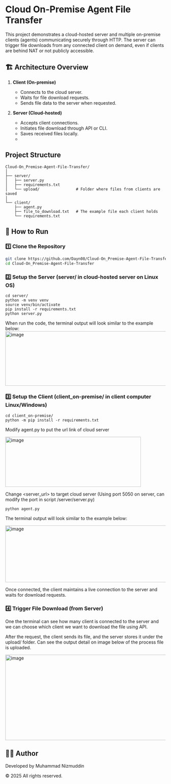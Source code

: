 # Cloud On-Premise Agent File Transfer
This project demonstrates a cloud-hosted server and multiple on-premise clients (agents) communicating securely through HTTP. The server can trigger file downloads from any connected client on demand, even if clients are behind NAT or not publicly accessible.

## 🏗️ Architecture Overview

1. **Client (On-premise)**  
   - Connects to the cloud server.
   - Waits for file download requests.
   - Sends file data to the server when requested.

2. **Server (Cloud-hosted)**  
   - Accepts client connections.
   - Initiates file download through API or CLI.
   - Saves received files locally.
   - 
## Project Structure
```
Cloud-On_Premise-Agent-File-Transfer/
│
├── server/
│   ├── server.py
│   ├── requirements.txt
│   └── upload/                # Folder where files from clients are saved
│
└── client/
    ├── agent.py
    ├── file_to_download.txt   # The example file each client holds
    └── requirements.txt
```

## 🚀 How to Run

### 1️⃣ Clone the Repository
```bash
git clone https://github.com/Dayn08/Cloud-On_Premise-Agent-File-Transfer.git
cd Cloud-On_Premise-Agent-File-Transfer
```
### 2️⃣ Setup the Server (server/ in cloud-hosted server on Linux OS)
```
cd server/
python -m venv venv
source venv/bin/activate
pip install -r requirements.txt
python server.py
```
When run the code, the terminal output will look similar to the example below:
<img width="855" height="171" alt="image" src="https://github.com/user-attachments/assets/2718cdab-ac48-45cd-b836-0748b96f1ac6" />

### 3️⃣ Setup the Client (client_on-premise/ in client computer Linux/Windows)
```
cd client_on-premise/
python -m pip install -r requirements.txt
```
Modify agent.py to put the url link of cloud server

<img width="426" height="157" alt="image" src="https://github.com/user-attachments/assets/bfce6afa-effc-4ede-8132-28080dda5e85" />

Change <server_url> to target cloud server (Using port 5050 on server, can modify the port in script /server/server.py)

```
python agent.py
```
The terminal output will look similar to the example below:

<img width="611" height="178" alt="image" src="https://github.com/user-attachments/assets/c0478603-1bc6-4b84-ac14-006088bb48df" />

Once connected, the client maintains a live connection to the server and waits for download requests.

### 4️⃣ Trigger File Download (from Server)
One the terminal can see how many client is connected to the server and we can choose which client we want to download the file using API.

After the request, the client sends its file, and the server stores it under the upload/ folder. Can see the output detail on image below of the process file is uploaded.

<img width="1411" height="268" alt="image" src="https://github.com/user-attachments/assets/490155e0-acbe-4166-9cc6-28e70d77c94e" />

## 🧑‍💻 Author
Developed by Muhammad Nizmuddin

© 2025 All rights reserved.
